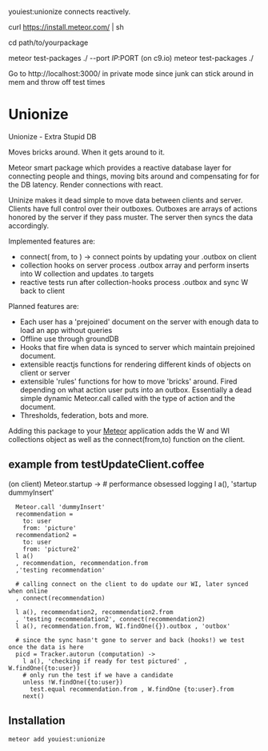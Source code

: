    youiest:unionize connects reactively. 

curl https://install.meteor.com/ | sh

cd path/to/yourpackage

meteor test-packages ./ --port $IP:$PORT
(on c9.io)
meteor test-packages ./

Go to http://localhost:3000/ in private mode since junk can stick around in mem and throw off test times


Unionize
========

Unionize - Extra Stupid DB

Moves bricks around. When it gets around to it.

Meteor smart package which provides a reactive database layer for connecting people and things, moving bits around and compensating for for the DB latency. Render connections with react.

Uninize makes it dead simple to move data between clients and server. Clients have full control over their outboxes. Outboxes are arrays of actions honored by the server if they pass muster. The server then syncs the data accordingly. 


Implemented features are:
 * connect( from, to ) -> connect points by updating your .outbox on client
 * collection hooks on server process .outbox array and perform inserts into W collection and updates .to targets
 * reactive tests run after collection-hooks process .outbox and sync W back to client

Planned features are:

 * Each user has a 'prejoined' document on the server with enough data to load an app without queries
 * Offline use through groundDB
 * Hooks that fire when data is synced to server which maintain prejoined document.
 * extensible reactjs functions for rendering different kinds of objects on client or server
 * extensible 'rules' functions for how to move 'bricks' around. Fired depending on what action user puts into an outbox. Essentially a dead simple dynamic Meteor.call called with the type of action and the document.
 * Thresholds, federation, bots and more.

Adding this package to your [Meteor](http://www.meteor.com/) application adds the W and WI collections object as well as the connect(from,to) function on the client.

example from testUpdateClient.coffee
------------------------------------
(on client)
Meteor.startup ->
      # performance obsessed logging
      l a(),  'startup dummyInsert'

      Meteor.call 'dummyInsert'
      recommendation =
        to: user
        from: 'picture'
      recommendation2 =
        to: user
        from: 'picture2'
      l a()
      , recommendation, recommendation.from 
      ,'testing recommendation'

      # calling connect on the client to do update our WI, later synced when online
      , connect(recommendation) 
      
      l a(), recommendation2, recommendation2.from 
      , 'testing recommendation2', connect(recommendation2) 
      l a(), recommendation.from, WI.findOne({}).outbox , 'outbox'

      # since the sync hasn't gone to server and back (hooks!) we test once the data is here
      picd = Tracker.autorun (computation) ->
        l a(), 'checking if ready for test pictured' , W.findOne({to:user})
        # only run the test if we have a candidate
        unless !W.findOne({to:user})
          test.equal recommendation.from , W.findOne {to:user}.from
        next()



Installation
------------

```
meteor add youiest:unionize
```
